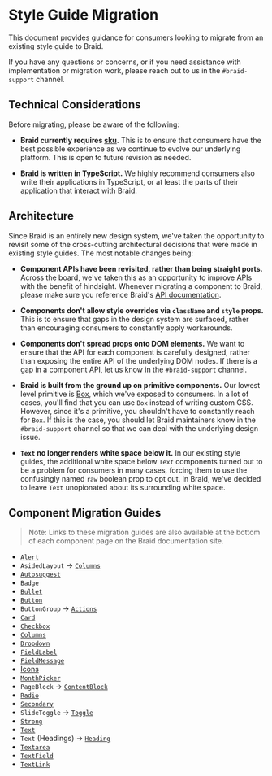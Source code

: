 # Style Guide Migration

This document provides guidance for consumers looking to migrate from an existing style guide to Braid.

If you have any questions or concerns, or if you need assistance with implementation or migration work, please reach out to us in the `#braid-support` channel.

## Technical Considerations

Before migrating, please be aware of the following:

- **Braid currently requires [sku](https://github.com/seek-oss/sku).** This is to ensure that consumers have the best possible experience as we continue to evolve our underlying platform. This is open to future revision as needed.

- **Braid is written in TypeScript.** We highly recommend consumers also write their applications in TypeScript, or at least the parts of their application that interact with Braid.

## Architecture

Since Braid is an entirely new design system, we've taken the opportunity to revisit some of the cross-cutting architectural decisions that were made in existing style guides. The most notable changes being:

- **Component APIs have been revisited, rather than being straight ports.** Across the board, we've taken this as an opportunity to improve APIs with the benefit of hindsight. Whenever migrating a component to Braid, please make sure you reference Braid's [API documentation](https://seek-oss.github.io/braid-design-system/components).

- **Components don't allow style overrides via `className` and `style` props.** This is to ensure that gaps in the design system are surfaced, rather than encouraging consumers to constantly apply workarounds.

- **Components don't spread props onto DOM elements.** We want to ensure that the API for each component is carefully designed, rather than exposing the entire API of the underlying DOM nodes. If there is a gap in a component API, let us know in the `#braid-support` channel.

- **Braid is built from the ground up on primitive components.** Our lowest level primitive is [Box](https://seek-oss.github.io/braid-design-system/components/Box), which we've exposed to consumers. In a lot of cases, you'll find that you can use `Box` instead of writing custom CSS. However, since it's a primitive, you shouldn't have to constantly reach for `Box`. If this is the case, you should let Braid maintainers know in the `#braid-support` channel so that we can deal with the underlying design issue.

- **`Text` no longer renders white space below it.** In our existing style guides, the additional white space below `Text` components turned out to be a problem for consumers in many cases, forcing them to use the confusingly named `raw` boolean prop to opt out. In Braid, we've decided to leave `Text` unopionated about its surrounding white space.

## Component Migration Guides

> Note: Links to these migration guides are also available at the bottom of each component page on the Braid documentation site.

- [`Alert`](../lib/components/Alert/Alert.migration.md)
- `AsidedLayout` -> [`Columns`](../lib/components/Columns/Columns.migration.md#migrating-from-asidedlayout)
- [`Autosuggest`](../lib/components/Autosuggest/Autosuggest.migration.md)
- [`Badge`](../lib/components/Badge/Badge.migration.md)
- [`Bullet`](../lib/components/Bullet/Bullet.migration.md)
- [`Button`](../lib/components/Button/Button.migration.md)
- `ButtonGroup` -> [`Actions`](../lib/components/Actions/Actions.migration.md)
- [`Card`](../lib/components/Card/Card.migration.md)
- [`Checkbox`](../lib/components/Checkbox/Checkbox.migration.md)
- [`Columns`](../lib/components/Columns/Columns.migration.md)
- [`Dropdown`](../lib/components/Dropdown/Dropdown.migration.md)
- [`FieldLabel`](../lib/components/FieldLabel/FieldLabel.migration.md)
- [`FieldMessage`](../lib/components/FieldMessage/FieldMessage.migration.md)
- [Icons](../lib/components/icons/Icon/Icon.migration.md)
- [`MonthPicker`](../lib/components/MonthPicker/MonthPicker.migration.md)
- `PageBlock` -> [`ContentBlock`](../lib/components/ContentBlock/ContentBlock.migration.md)
- [`Radio`](../lib/components/Radio/Radio.migration.md)
- [`Secondary`](../lib/components/Secondary/Secondary.migration.md)
- `SlideToggle` -> [`Toggle`](../lib/components/Toggle/Toggle.migration.md)
- [`Strong`](../lib/components/Strong/Strong.migration.md)
- [`Text`](../lib/components/Text/Text.migration.md)
- `Text` (Headings) -> [`Heading`](../lib/components/Heading/Heading.migration.md)
- [`Textarea`](../lib/components/Textarea/Textarea.migration.md)
- [`TextField`](../lib/components/TextField/TextField.migration.md)
- [`TextLink`](../lib/components/TextLink/TextLink.migration.md)
